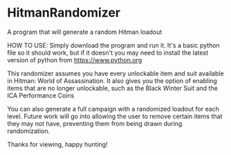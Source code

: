 # HitmanRandomizer
A program that will generate a random Hitman loadout

HOW TO USE: Simply download the program and run it. It's a basic python file so it should work, but if it doesn't you may need to install the latest version of python from https://www.python.org

This randomizer assumes you have every unlockable item and suit available in Hitman: World of Assassination. It also gives you the option of enabling items that are no longer unlockable, such as the Black Winter Suit and the ICA Performance Coins

You can also generate a full campaign with a randomized loadout for each level. Future work will go into allowing the user to remove certain items that they may not have, preventing them from being drawn during randomization. 

Thanks for viewing, happy hunting!
